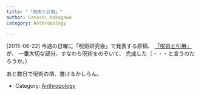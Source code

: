 ```yaml
---
title: "「呪術と引用」"
author: Satoshi Nakagawa
category: Anthropology

---
```


[2015-06-22]  今週の日曜に「呪術研究会」で発表する原稿、
[「呪術と引用」](/~satoshi/anthrop/works/articles/magic.html)が、
一番大切な部分、すなわち呪術をのぞいて、
完成した（・・・と言うのだろうか。）

 あと数日で呪術の項、書けるかしらん。

- Category: [Anthropology](categories.html#Anthropology)

